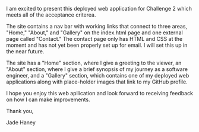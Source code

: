 I am excited to present this deployed web application for Challenge 2 which meets all of the acceptance criterea.

The site contains a nav bar with working links that connect to three areas, "Home," "About," and "Gallery" on the index.html page and one external page called "Contact." The contact page only has HTML and CSS at the moment and has not yet been properly set up for email. I will set this up in the near future.

The site has a "Home" section, where I give a greeting to the viewer, an "About" section, where I give a brief synopsis of my journey as a software engineer, and a "Gallery" section, which contains one of my deployed web applications along with place-holder images that link to my GitHub profile.

I hope you enjoy this web apllication and look forward to receiving feedback on how I can make improvements.

Thank you,

Jade Haney